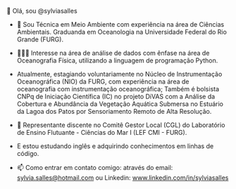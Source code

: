 👋 Olá, sou @sylviasalles
- 🌊 Sou Técnica em Meio Ambiente com experiência na área de Ciências Ambientais. Graduanda em Oceanologia na Universidade Federal do Rio Grande (FURG).
- 👩🏽‍💻  Interesse na área de análise de dados com ênfase na área de Oceanografia Física, utilizando a linguagem de programação Python.
- Atualmente, estagiando voluntariamente no Núcleo de Instrumentação Oceanográfica (NIO) da FURG, com experiência na área de oceanografia com instrumentação oceanográfica; Também é bolsista CNPq de Iniciação Científica (IC) no projeto DiVAS com a Análise da Cobertura e Abundância da Vegetação Aquática Submersa no Estuário da Lagoa dos Patos por Sensoriamento Remoto de Alta Resolução.
- 🚢 Representante discente no Comitê Gestor Local (CGL) do Laboratório de Ensino Flutuante - Ciências do Mar I (LEF CMI - FURG).
- E estou estudando inglês e adquirindo conhecimentos em linhas de código.

- 📫 Como entrar em contato comigo: através do email: sylvia.salles@hotmail.com ou Linkedin: www.linkedin.com/in/sylviasalles
<!---
sylviasalles/sylviasalles is a ✨ special ✨ repository because its `README.md` (this file) appears on your GitHub profile.
You can click the Preview link to take a look at your changes.
--->
